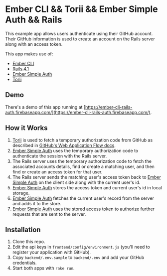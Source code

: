 # Ember CLI && Torii && Ember Simple Auth && Rails

This example app allows users authenticate using their GitHub
account. Their GitHub information is used to create an account on the Rails
server along with an access token.

This app makes use of:

* [Ember CLI][1]
* [Rails 4.1][2]
* [Ember Simple Auth][3]
* [Torii][4]

## Demo

There's a demo of this app running at
[https://ember-cli-rails-auth.firebaseapp.com/](https://ember-cli-rails-auth.firebaseapp.com/).

## How it Works

1. [Torii][4] is used to fetch a temporary authorization code from GitHub as
   described in [GitHub's Web Application Flow docs][5].
2. [Ember Simple Auth][3] uses the temporary authorization code to authenticate
   the session with the Rails server.
3. The Rails server uses the temporary authorization code to fetch the
   associated accounts details, find or create a matching user, and then find or
   create an access token for that user.
4. The Rails server sends the matching user's access token back to [Ember Simple
   Auth][3] on the client side along with the current user's id.
5. [Ember Simple Auth][3] stores the access token and current user's id in local
   storage.
6. [Ember Simple Auth][3] fetches the current user's record from the server and
   adds it to the store.
7. [Ember Simple Auth][3] uses the stored access token to authorize further
   requests that are sent to the server.

## Installation

1. Clone this repo.
2. Edit the api keys in `frontend/config/environment.js` (you'll need to
   register your application with GitHub).
3. Copy `backend/.env.sample` to `backend/.env` and add your GitHub credentials.
4. Start both apps with `rake run`.

[1]: https://github.com/stefanpenner/ember-cli  "Ember CLI"
[2]: http://rubyonrails.org/  "Ruby on Rails"
[3]: https://github.com/simplabs/ember-simple-auth  "Ember Simple Auth"
[4]: https://github.com/Vestorly/torii  "Torii"
[5]: https://developer.github.com/v3/oauth/#web-application-flow  "GitHub Web Application Flow docs"
